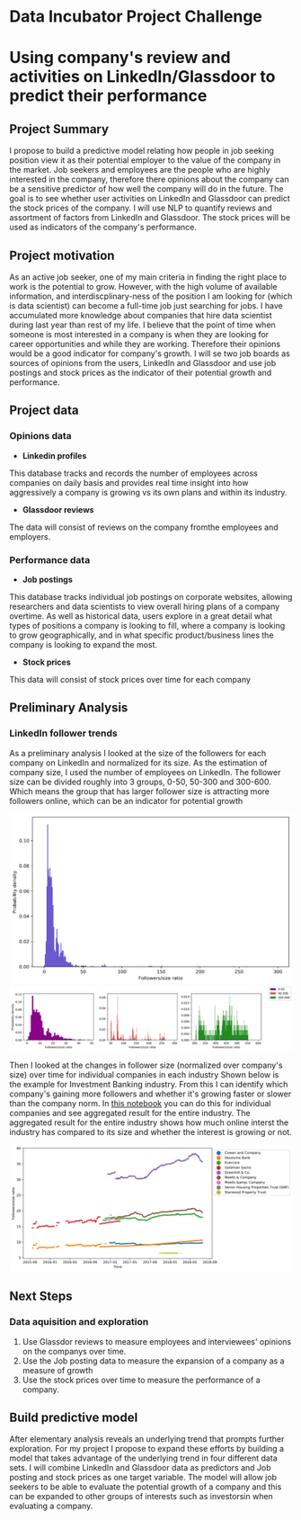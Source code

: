 # Data Incubator Project Challenge
# Using company's review and activities on LinkedIn/Glassdoor to predict their performance

## Project Summary
I propose to build a predictive model relating how people in job seeking position view it as their potential employer to the value of the company in the market. Job seekers and employees are the people who are highly interested in the company, therefore there opinions about the company can be a sensitive predictor of how well the company will do in the future. The goal is to see whether user activities on LinkedIn and Glassdoor can predict the stock prices of the company. I will use NLP to quantify reviews and assortment of factors from LinkedIn and Glassdoor. The stock prices will be used as indicators of the company's performance. 

## Project motivation

As an active job seeker, one of my main criteria in finding the right place to work is the potential to grow. However, with the high volume of available information, and interdiscplinary-ness of the position I am looking for (which is data scientist) can become a full-time job just searching for jobs. I have accumulated more knowledge about companies that hire data scientist during last year than rest of my life. I believe that the point of time when someone is most interested in a company is when they are looking for career opportunities and while they are working. Therefore their opinions would be a good indicator for company's growth. I will se two job boards as sources of opinions from the users, LinkedIn and Glassdoor and use job postings and stock prices as the indicator of their potential growth and performance. 

## Project data
### Opinions data
 - **Linkedin profiles**
 
This database tracks and records the number of employees across companies on daily basis and provides real time insight into how aggressively a company is growing vs its own plans and within its industry.

 - **Glassdoor reviews**
 
The data will consist of reviews on the company fromthe employees and employers.
 
### Performance data

- **Job postings**

This database tracks individual job postings on corporate websites, allowing researchers and data scientists to view overall hiring plans of a company overtime. As well as historical data, users explore in a great detail what types of positions a company is looking to fill, where a company is looking to grow geographically, and in what specific product/business lines the company is looking to expand the most.

- **Stock prices**

This data will consist of stock prices over time for each company

## Preliminary Analysis
### LinkedIn follower trends
As a preliminary analysis I looked at the size of the followers for each company on LinkedIn and normalized for its size. As the estimation of company size, I used the number of employees on LinkedIn. 
The follower size can be divided roughly into 3 groups, 0-50, 50-300 and 300-600. 
Which means the group that has larger follower size is attracting more followers online, which can be an indicator for potential growth

![fig1](https://github.com/hyojunada/data_incubator/blob/master/result/followers_to_size_ratio.png)
![fig1-1](https://github.com/hyojunada/data_incubator/blob/master/result/followers_to_size_ratio_group.png)


Then I looked at the changes in follower size (normalized over company's size) over time for individual companies in each industry
Shown below is the example for Investment Banking industry. From this I can identify which company's gaining more followers and whether it's growing faster or slower than the company norm. In [this notebook](https://github.com/hyojunada/data_incubator/blob/master/notebook/Section3-fig2_increase_of_followers_over_time.ipynb) you can do this for individual companies and see aggregated result for the entire industry. The aggregated result for the entire industry shows how much online interst the industry has compared to its size and whether the interest is growing or not. 

![fig2](https://github.com/hyojunada/data_incubator/blob/master/result/followers_size_over_time_Investment%20Banking.png)

## Next Steps
### Data aquisition and exploration
1. Use Glassdor reviews to measure employees and interviewees' opinions on the companys over time. 
2. Use the Job posting data to measure the expansion of a company as a measure of growth
3. Use the stock prices over time to measure the performance of a company.
## Build predictive model
After elementary analysis reveals an underlying trend that prompts further exploration. For my project I propose to expand these efforts by building a model that takes advantage of the underlying trend in four different data sets. I will combine LinkedIn and Glassdoor data as predictors and Job posting and stock prices as one target variable. The model will allow job seekers to be able to evaluate the potential growth of a company and this can be expanded to other groups of interests such as investorsin when evaluating a company.
